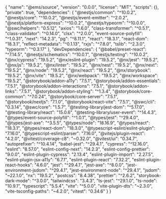 {
  "name": "@ems/source",
  "version": "0.0.0",
  "license": "MIT",
  "scripts": {},
  "private": true,
  "dependencies": {
    "@nestjs/common": "^10.0.2",
    "@nestjs/core": "^10.0.2",
    "@nestjs/event-emitter": "^2.0.2",
    "@nestjs/platform-express": "^10.0.2",
    "@nestjs/typeorm": "^10.0.0",
    "@swc/helpers": "0.5.12",
    "axios": "1.6.0",
    "class-transformer": "^0.5.1",
    "class-validator": "^0.14.0",
    "clsx": "^2.0.0",
    "event-source-polyfill": "^1.0.31",
    "next": "14.2.3",
    "pg": "^8.11.1",
    "react": "18.3.1",
    "react-dom": "18.3.1",
    "reflect-metadata": "^0.1.13",
    "rxjs": "^7.8.0",
    "tslib": "^2.3.0",
    "typeorm": "^0.3.17"
  },
  "devDependencies": {
    "@babel/preset-react": "^7.14.5",
    "@nestjs/schematics": "^10.0.1",
    "@nestjs/testing": "^10.0.2",
    "@nx/cypress": "19.5.2",
    "@nx/eslint-plugin": "19.5.2",
    "@nx/jest": "19.5.2",
    "@nx/js": "19.5.2",
    "@nx/linter": "19.5.2",
    "@nx/nest": "19.5.2",
    "@nx/next": "19.5.2",
    "@nx/node": "19.5.2",
    "@nx/react": "19.5.2",
    "@nx/storybook": "19.5.2",
    "@nx/vite": "19.5.2",
    "@nx/webpack": "19.5.2",
    "@nx/workspace": "19.5.2",
    "@storybook/addon-a11y": "7.5.1",
    "@storybook/addon-essentials": "7.5.1",
    "@storybook/addon-interactions": "7.5.1",
    "@storybook/addon-links": "7.5.1",
    "@storybook/addon-styling": "^1.3.4",
    "@storybook/core-common": "^7.0.24",
    "@storybook/core-server": "7.5.1",
    "@storybook/nextjs": "7.1.0",
    "@storybook/react-vite": "7.5.1",
    "@swc/cli": "0.3.14",
    "@swc/core": "1.5.7",
    "@testing-library/jest-dom": "^5.17.0",
    "@testing-library/react": "15.0.6",
    "@testing-library/user-event": "^14.4.3",
    "@types/event-source-polyfill": "^1.0.1",
    "@types/jest": "^29.4.0",
    "@types/jest-axe": "^3.5.5",
    "@types/node": "18.16.9",
    "@types/react": "18.3.1",
    "@types/react-dom": "18.3.0",
    "@typescript-eslint/eslint-plugin": "7.16.0",
    "@typescript-eslint/parser": "7.16.0",
    "@vitejs/plugin-react": "4.2.0",
    "@vitest/coverage-c8": "~0.32.0",
    "@vitest/ui": "0.34.7",
    "autoprefixer": "^10.4.14",
    "babel-jest": "^29.4.1",
    "cypress": "^12.16.0",
    "eslint": "8.57.0",
    "eslint-config-next": "14.2.3",
    "eslint-config-prettier": "9.0.0",
    "eslint-plugin-cypress": "2.13.4",
    "eslint-plugin-import": "2.27.5",
    "eslint-plugin-jsx-a11y": "6.7.1",
    "eslint-plugin-react": "7.32.2",
    "eslint-plugin-react-hooks": "4.6.0",
    "jest": "^29.4.1",
    "jest-axe": "^8.0.0",
    "jest-environment-jsdom": "^29.4.1",
    "jest-environment-node": "^29.4.1",
    "jsdom": "~22.1.0",
    "nx": "19.5.2",
    "postcss": "8.4.38",
    "prettier": "^2.6.2",
    "storybook-dark-mode": "^3.0.0",
    "tailwindcss": "3.4.3",
    "ts-jest": "^29.1.0",
    "ts-node": "10.9.1",
    "typescript": "5.5.4",
    "vite": "^5.0.0",
    "vite-plugin-dts": "~2.3.0",
    "vite-tsconfig-paths": "~4.2.0",
    "vitest": "0.34.6"
  }
}